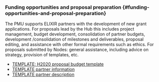 ### Funding opportunities and proposal preparation {#funding-opportunities-and-proposal-preparation}

The PMU supports ELIXIR partners with the development of new grant applications. For proposals lead by the Hub this includes project management, budget development, consolidation of partner budgets, development /consolidation of milestones and deliverables, proposal editing, and assistance with other formal requirements such as ethics. For proposals submitted by Nodes: general assistance, including advice on strategy, provision of templates, etc.

*   [TEMPLATE: H2020 proposal budget template](https://drive.google.com/open?id=1Y45-G-moCA5N0tjl_kgGGzuds8hv0G9ESMHIKRaY1rE)
*   [TEMPLATE partner information](https://drive.google.com/open?id=1gTcvCEQZsDbMS4XnwFha5enyCQZWa1i24jd3theJNmE)
*   [TEMPLATE partner description](https://drive.google.com/open?id=1IwOmiOMiJUY_robUnMLP9BXd48ho-MPbuAW9kHfynHE)